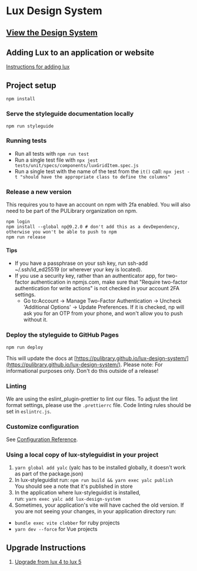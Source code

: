 # Lux Design System

## [View the Design System](https://pulibrary.github.io/lux-design-system/)

## Adding Lux to an application or website

[Instructions for adding lux](docs/adding_lux.md)

## Project setup
```
npm install
```
### Serve the styleguide documentation locally

```
npm run styleguide
```

### Running tests

* Run all tests with `npm run test`
* Run a single test file with `npx jest tests/unit/specs/components/luxGridItem.spec.js`
* Run a single test with the name of the test from the `it()` call: `npx jest -t "should have the appropriate class to define the columns"`

### Release a new version

This requires you to have an account on npm with 2fa enabled.  You will also
need to be part of the PULibrary organization on npm.

```
npm login
npm install --global np@9.2.0 # don't add this as a devDependency, otherwise you won't be able to push to npm
npm run release
```

#### Tips
* If you have a passphrase on your ssh key, run ssh-add ~/.ssh/id_ed25519 (or wherever your key is located).
* If you use a security key, rather than an authenticator app, for two-factor authentication in npmjs.com, make sure that "Require two-factor authentication for write actions" is not checked in your account 2FA settings.
    * Go to:Account -> Manage Two-Factor Authentication -> Uncheck 'Additional Options' -> Update Preferences. If it is checked, np will ask you for an OTP from your phone, and won't allow you to push without it.

### Deploy the styleguide to GitHub Pages
```
npm run deploy
```
This will update the docs at [https://pulibrary.github.io/lux-design-system/](https://pulibrary.github.io/lux-design-system/).
Please note: For informational purposes only. Don't do this outside of a release!

### Linting
We are using the eslint_plugin-prettier to lint our files. To adjust the lint format settings, please use the `.prettierrc` file. Code linting rules should be set in `eslintrc.js`.

### Customize configuration
See [Configuration Reference](https://cli.vuejs.org/config/).

### Using a local copy of lux-styleguidist in your project

1. `yarn global add yalc` (yalc has to be installed globally, it doesn't work as part of the package.json)
2. In lux-styleguidist run: `npm run build && yarn exec yalc publish`   
You should see a note that it's published in store  
3. In the application where lux-styleguidist is installed,    
run: `yarn exec yalc add lux-design-system`
4. Sometimes, your application's vite will have cached the old version.
If you are not seeing your changes, in your application directory run:
* `bundle exec vite clobber` for ruby projects
* `yarn dev --force` for Vue projects

## Upgrade Instructions

1. [Upgrade from lux 4 to lux 5](UpgradeInstructions.md)
